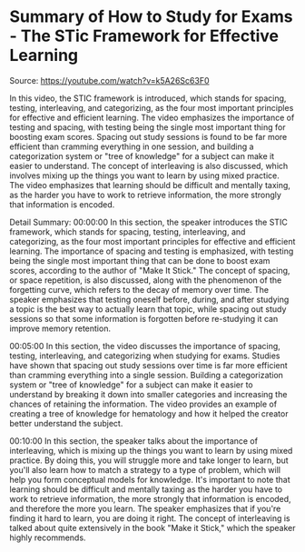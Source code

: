 # Summary of How to Study for Exams - The STic Framework for Effective Learning

Source: https://youtube.com/watch?v=k5A26Sc63F0

In this video, the STIC framework is introduced, which stands for spacing, testing, interleaving, and categorizing, as the four most important principles for effective and efficient learning. The video emphasizes the importance of testing and spacing, with testing being the single most important thing for boosting exam scores. Spacing out study sessions is found to be far more efficient than cramming everything in one session, and building a categorization system or "tree of knowledge" for a subject can make it easier to understand. The concept of interleaving is also discussed, which involves mixing up the things you want to learn by using mixed practice. The video emphasizes that learning should be difficult and mentally taxing, as the harder you have to work to retrieve information, the more strongly that information is encoded.

Detail Summary: 
00:00:00
In this section, the speaker introduces the STIC framework, which stands for spacing, testing, interleaving, and categorizing, as the four most important principles for effective and efficient learning. The importance of spacing and testing is emphasized, with testing being the single most important thing that can be done to boost exam scores, according to the author of "Make It Stick." The concept of spacing, or space repetition, is also discussed, along with the phenomenon of the forgetting curve, which refers to the decay of memory over time. The speaker emphasizes that testing oneself before, during, and after studying a topic is the best way to actually learn that topic, while spacing out study sessions so that some information is forgotten before re-studying it can improve memory retention.

00:05:00
In this section, the video discusses the importance of spacing, testing, interleaving, and categorizing when studying for exams. Studies have shown that spacing out study sessions over time is far more efficient than cramming everything into a single session. Building a categorization system or "tree of knowledge" for a subject can make it easier to understand by breaking it down into smaller categories and increasing the chances of retaining the information. The video provides an example of creating a tree of knowledge for hematology and how it helped the creator better understand the subject.

00:10:00
In this section, the speaker talks about the importance of interleaving, which is mixing up the things you want to learn by using mixed practice. By doing this, you will struggle more and take longer to learn, but you'll also learn how to match a strategy to a type of problem, which will help you form conceptual models for knowledge. It's important to note that learning should be difficult and mentally taxing as the harder you have to work to retrieve information, the more strongly that information is encoded, and therefore the more you learn. The speaker emphasizes that if you're finding it hard to learn, you are doing it right. The concept of interleaving is talked about quite extensively in the book "Make it Stick," which the speaker highly recommends.


